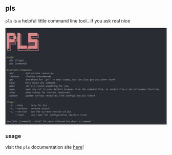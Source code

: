 ## pls

`pls` is a helpful little command line tool...if you ask real nice

![](docs/assets/pls_main.png)

### usage

visit the `pls` documentation site [here](https://kathleenfrench.github.io/pls/)!
